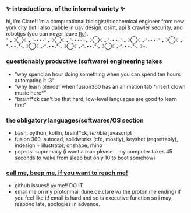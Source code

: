 ### ✨ introductions, of the informal variety ✨
hi, i'm Clare! i'm a computational biologist/biochemical engineer from new york city but i also dabble in uav design, osint, api & crawler security, and robotics (you can never leave [ftc](https://www.firstinspires.org/robotics/ftc)). <br>
⁺‧₊☽◯☾₊‧⁺˖⋆⋆˖⁺‧₊☽◯☾₊‧⁺˖⋆⋆˖⁺‧₊☽◯☾₊‧⁺˖⋆⋆˖⁺‧₊☽◯☾₊‧⁺˖⋆⋆˖⁺‧₊☽◯☾₊‧⁺˖⋆⋆˖⁺‧₊☽◯☾₊‧⁺˖⋆⋆˖⁺‧₊☽◯☾₊‧⁺˖⋆⋆˖⁺‧₊☽◯☾₊‧⁺˖⋆⋆˖⁺‧₊☽⋆˖

### questionably productive (software) engineering takes
- "why spend an hour doing something when you can spend ten hours automating it :3"
- "why learn blender when fusion360 has an animation tab \*insert clown music here\*"
- "brainf*ck can't be that hard, low-level languages are good to learn first"

### the obligatory languages/softwares/OS section
- bash, python, kotlin, brainf*ck, *terrible* javascript
- fusion 360, autocad, solidworks (cfd, mostly), keyshot (regrettably), indesign + illustrator, onshape, rhino
- pop-os! supremacy (i want a mac please... my computer takes 45 seconds to wake from sleep but only 10 to boot somehow)

### [call me, beep me, if you want to reach me!](https://open.spotify.com/album/5Rda027uD8ncoNMIXtngWL)
- github issues!! @ me!! DO IT
- email me on my protonmail (lune.de.clare w/ the proton.me ending) if you feel like it! email is hard and so is executive function so i may respond late, apologies in advance.

